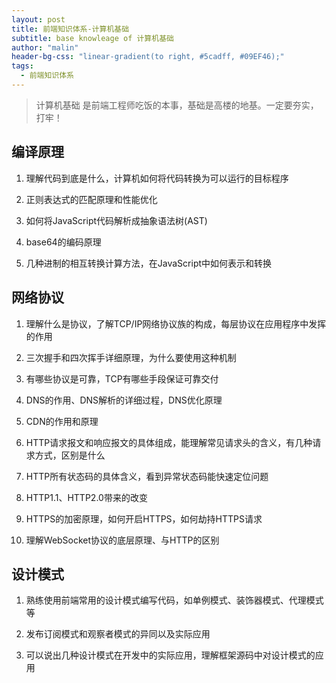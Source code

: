 ```yaml
---
layout: post
title: 前端知识体系-计算机基础
subtitle: base knowleage of 计算机基础
author: "malin"
header-bg-css: "linear-gradient(to right, #5cadff, #09EF46);"
tags:
  - 前端知识体系
---
```


> 计算机基础 是前端工程师吃饭的本事，基础是高楼的地基。一定要夯实，打牢！

## 编译原理

1. 理解代码到底是什么，计算机如何将代码转换为可以运行的目标程序

2. 正则表达式的匹配原理和性能优化

3. 如何将JavaScript代码解析成抽象语法树(AST)

4. base64的编码原理

5. 几种进制的相互转换计算方法，在JavaScript中如何表示和转换

## 网络协议

1. 理解什么是协议，了解TCP/IP网络协议族的构成，每层协议在应用程序中发挥的作用

2. 三次握手和四次挥手详细原理，为什么要使用这种机制

3. 有哪些协议是可靠，TCP有哪些手段保证可靠交付

4. DNS的作用、DNS解析的详细过程，DNS优化原理

5. CDN的作用和原理

6. HTTP请求报文和响应报文的具体组成，能理解常见请求头的含义，有几种请求方式，区别是什么

7. HTTP所有状态码的具体含义，看到异常状态码能快速定位问题

8. HTTP1.1、HTTP2.0带来的改变

9. HTTPS的加密原理，如何开启HTTPS，如何劫持HTTPS请求

10. 理解WebSocket协议的底层原理、与HTTP的区别

## 设计模式

1. 熟练使用前端常用的设计模式编写代码，如单例模式、装饰器模式、代理模式等

2. 发布订阅模式和观察者模式的异同以及实际应用

3. 可以说出几种设计模式在开发中的实际应用，理解框架源码中对设计模式的应用
